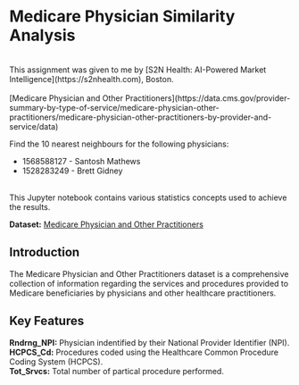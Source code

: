 # Medicare Physician Similarity Analysis</span>
<br>
This assignment was given to me by [S2N Health: AI-Powered Market Intelligence](https://s2nhealth.com), Boston.
<br>
<br>[Medicare Physician and Other Practitioners](https://data.cms.gov/provider-summary-by-type-of-service/medicare-physician-other-practitioners/medicare-physician-other-practitioners-by-provider-and-service/data)

Find the 10 nearest neighbours for the following physicians:
 - 1568588127 - Santosh Mathews
 - 1528283249 - Brett Gidney

<br>
This Jupyter notebook contains various statistics concepts used to achieve the results.
<br>

**Dataset:** [Medicare Physician and Other Practitioners](https://data.cms.gov/provider-summary-by-type-of-service/medicare-physician-other-practitioners/medicare-physician-other-practitioners-by-provider-and-service/data)

## Introduction
The Medicare Physician and Other Practitioners dataset is a comprehensive collection of information regarding the services and procedures provided to Medicare beneficiaries by physicians and other healthcare practitioners.

## Key Features
**Rndrng_NPI:** Physician indentified by their National Provider Identifier (NPI).<br>
**HCPCS_Cd:** Procedures coded using the Healthcare Common Procedure Coding System (HCPCS).<br>
**Tot_Srvcs:** Total number of partical procedure performed.<br>
